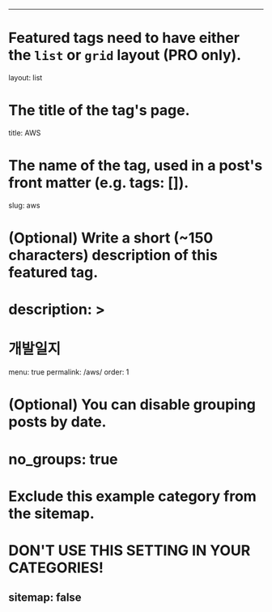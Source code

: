 ---

# Featured tags need to have either the `list` or `grid` layout (PRO only).
layout: list

# The title of the tag's page.
title: AWS

# The name of the tag, used in a post's front matter (e.g. tags: [<slug>]).
slug: aws

# (Optional) Write a short (~150 characters) description of this featured tag.
# description: >
#     개발일지

menu: true
permalink: /aws/
order: 1
# (Optional) You can disable grouping posts by date.
# no_groups: true

# Exclude this example category from the sitemap.
# DON'T USE THIS SETTING IN YOUR CATEGORIES!
sitemap: false
---